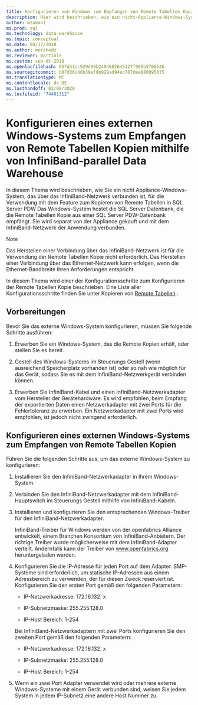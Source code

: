 ```yaml
---
title: Konfigurieren von Windows zum Empfangen von Remote Tabellen Kopien
description: Hier wird beschrieben, wie ein nicht-Appliance-Windows-System, das über das InfiniBand-Netzwerk verbunden ist, für die Verwendung mit dem Feature zum Kopieren von Remote Tabellen parallel Data Warehouse verwendet wird. Das Windows-System hostet die SQL Server Datenbank, die die Remote Tabellen Kopie aus einer SQL Server PDW-Datenbank empfängt. Sie wird separat von der Appliance gekauft und mit dem InfiniBand-Netzwerk der Anwendung verbunden.
author: mzaman1
ms.prod: sql
ms.technology: data-warehouse
ms.topic: conceptual
ms.date: 04/17/2018
ms.author: murshedz
ms.reviewer: martinle
ms.custom: seo-dt-2019
ms.openlocfilehash: 837d41cc929d90b2494682645127f985b5768546
ms.sourcegitcommit: b87d36c46b39af8b929ad94ec707dee8800950f5
ms.translationtype: MT
ms.contentlocale: de-DE
ms.lasthandoff: 02/08/2020
ms.locfileid: "74401312"
---
```

# <a name="configure-an-external-windows-system-to-receive-remote-table-copies-using-infiniband---parallel-data-warehouse"></a>Konfigurieren eines externen Windows-Systems zum Empfangen von Remote Tabellen Kopien mithilfe von InfiniBand-parallel Data Warehouse
In diesem Thema wird beschrieben, wie Sie ein nicht Appliance-Windows-System, das über das InfiniBand-Netzwerk verbunden ist, für die Verwendung mit dem Feature zum Kopieren von Remote Tabellen in SQL Server PDW Das Windows-System hostet die SQL Server Datenbank, die die Remote Tabellen Kopie aus einer SQL Server PDW-Datenbank empfängt. Sie wird separat von der Appliance gekauft und mit dem InfiniBand-Netzwerk der Anwendung verbunden.  
  
> [!NOTE]  
> Das Herstellen einer Verbindung über das InfiniBand-Netzwerk ist für die Verwendung der Remote Tabellen Kopie nicht erforderlich. Das Herstellen einer Verbindung über das Ethernet-Netzwerk kann erfolgen, wenn die Ethernet-Bandbreite Ihren Anforderungen entspricht.  
  
In diesem Thema wird einer der Konfigurationsschritte zum Konfigurieren der Remote Tabellen Kopie beschrieben. Eine Liste aller Konfigurationsschritte finden Sie unter Kopieren von [Remote Tabellen](remote-table-copy.md) .  
  
## <a name="before-you-begin"></a>Vorbereitungen  
Bevor Sie das externe Windows-System konfigurieren, müssen Sie folgende Schritte ausführen:  
  
1.  Erwerben Sie ein Windows-System, das die Remote Kopien erhält, oder stellen Sie es bereit.  
  
2.  Gestell des Windows-Systems im Steuerungs Gestell (wenn ausreichend Speicherplatz vorhanden ist) oder so nah wie möglich für das Gerät, sodass Sie es mit dem InfiniBand-Netzwerkgerät verbinden können.  
  
3.  Erwerben Sie InfiniBand-Kabel und einen InfiniBand-Netzwerkadapter vom Hersteller der Gerätehardware. Es wird empfohlen, beim Empfang der exportierten Daten einen Netzwerkadapter mit zwei Ports für die Fehlertoleranz zu erwerben. Ein Netzwerkadapter mit zwei Ports wird empfohlen, ist jedoch nicht zwingend erforderlich.  
  
## <a name="HowToWindows"></a>Konfigurieren eines externen Windows-Systems zum Empfangen von Remote Tabellen Kopien  
Führen Sie die folgenden Schritte aus, um das externe Windows-System zu konfigurieren:  
  
1.  Installieren Sie den InfiniBand-Netzwerkadapter in Ihrem Windows-System.  
  
2.  Verbinden Sie den InfiniBand-Netzwerkadapter mit dem InfiniBand-Hauptswitch im Steuerungs Gestell mithilfe von InfiniBand-Kabeln.  
  
3.  Installieren und konfigurieren Sie den entsprechenden Windows-Treiber für den InfiniBand-Netzwerkadapter.  
  
    InfiniBand-Treiber für Windows werden von der openfabrics Alliance entwickelt, einem Branchen Konsortium von InfiniBand-Anbietern.  Der richtige Treiber wurde möglicherweise mit dem InfiniBand-Adapter verteilt. Andernfalls kann der Treiber von www.openfabrics.org heruntergeladen werden.  
  
4.  Konfigurieren Sie die IP-Adresse für jeden Port auf dem Adapter. SMP-Systeme sind erforderlich, um statische IP-Adressen aus einem Adressbereich zu verwenden, der für diesen Zweck reserviert ist. Konfigurieren Sie den ersten Port gemäß den folgenden Parametern:  
  
    -   IP-Netzwerkadresse: 172.16.132. x  
  
    -   IP-Subnetzmaske: 255.255.128.0  
  
    -   IP-Host Bereich: 1-254  
  
    Bei InfiniBand-Netzwerkadaptern mit zwei Ports konfigurieren Sie den zweiten Port gemäß den folgenden Parametern:  
  
    -   IP-Netzwerkadresse: 172.16.132. x  
  
    -   IP-Subnetzmaske: 255.255.128.0  
  
    -   IP-Host Bereich: 1-254  
  
5.  Wenn ein zwei Port Adapter verwendet wird oder mehrere externe Windows-Systeme mit einem Gerät verbunden sind, weisen Sie jedem System in jedem IP-Subnetz eine andere Host Nummer zu.  
  
<!-- MISSING LINKS 
## See Also  
[Common Metadata Query Examples &#40;SQL Server PDW&#41;](../sqlpdw/common-metadata-query-examples-sql-server-pdw.md)  
-->
  
